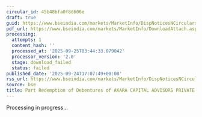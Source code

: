 ```yaml
---
circular_id: 45b48bfa0f8d606e
draft: true
guid: https://www.bseindia.com/markets/MarketInfo/DispNoticesNCirculars.aspx?Noticeid={B24CF6FB-B9AD-4AD6-B9F6-49FE6353B450}&noticeno=20250924-68&dt=09/24/2025&icount=68&totcount=75&flag=0
pdf_url: https://www.bseindia.com/markets/MarketInfo/DownloadAttach.aspx?id=20250924-68&attachedId=
processing:
  attempts: 1
  content_hash: ''
  processed_at: '2025-09-25T03:44:33.079842'
  processor_version: '2.0'
  stage: download_failed
  status: failed
published_date: '2025-09-24T17:07:49+00:00'
rss_url: https://www.bseindia.com/markets/MarketInfo/DispNoticesNCirculars.aspx?Noticeid={B24CF6FB-B9AD-4AD6-B9F6-49FE6353B450}&noticeno=20250924-68&dt=09/24/2025&icount=68&totcount=75&flag=0
source: bse
title: Part Redemption of Debentures of AKARA CAPITAL ADVISORS PRIVATE LIMITED
---
```


Processing in progress...